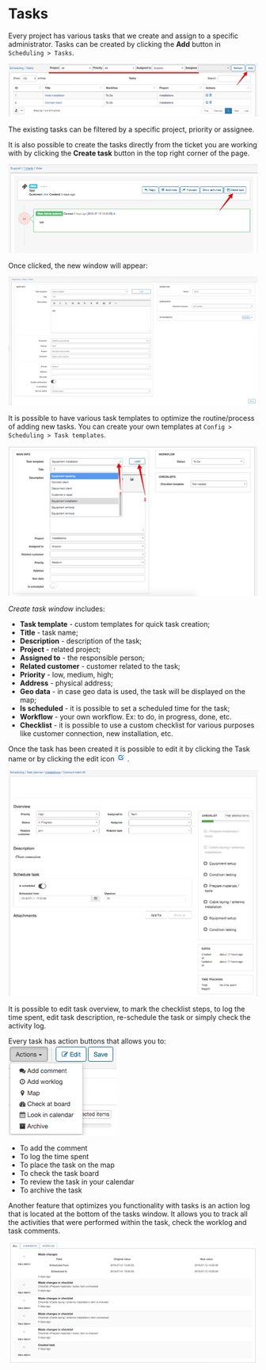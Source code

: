 Tasks
======

Every project has various tasks that we create and assign to a specific administrator. Tasks can be created by clicking the **Add** button in `Scheduling > Tasks`.

![Tasks](tasks_table.png)

The existing tasks can be filtered by a specific project, priority or assignee.

It is also possible to create the tasks directly from the ticket you are working with by clicking the **Create task** button in the top right corner of the page.

![Add task tickets](tickets_add_task.png)

Once clicked, the new window will appear:

![Add task window](add_task.png)

It is possible to have various task templates to optimize the routine/process of adding new tasks. You can create your own templates at `Config > Scheduling > Task templates`.  

![Task templates](task_template.png)

*Create task window* includes:
* **Task template** - custom templates for quick task creation;
* **Title** - task name;
* **Description** - description of the task;
* **Project** - related project;
* **Assigned to** - the responsible person;
* **Related customer** - customer related to the task;
* **Priority** - low, medium, high;
* **Address** - physical address;
* **Geo data** - in case geo data is used, the task will be displayed on the map;
* **Is scheduled** - it is possible to set a scheduled time for the task;
* **Workflow** - your own workflow. Ex: to do, in progress, done, etc.
* **Checklist** - it is possible to use a custom checklist for various purposes like customer connection, new installation, etc.

Once the task has been created it is possible to edit it by clicking the Task name or by clicking the edit icon <icon class="image-icon">![edit icon](edit_icon.png)</icon> .  

![Edit task](edit_task.png)

It is possible to edit task overview, to mark the checklist steps, to log the time spent, edit task description, re-schedule the task or simply check the activity log.

Every task has action buttons that allows you to:  
![Task actions](task_actions.png)

* To add the comment
* To log the time spent
* To place the task on the map
* To check the task board
* To review the task in your calendar
* To archive the task


Another feature that optimizes you functionality with tasks is an action log  that is located at the bottom of the tasks window. It allows you to track all the activities that were performed within the task, check the worklog and task comments.

![Activity log](activity_log.png)  
